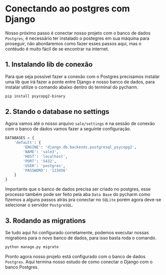 # Conectando ao postgres com Django

Nosso próximo passo é conectar nosso projeto com o banco de dados `Postgres`, é necessário ter instalado o postegres em sua máquina para proseguir, não abordaremos como fazer esses passos aqui, mas o contéudo é muito fácil de se encontrar na internet.

## 1. Instalando lib de conexão

Para que seja possível fazer a conexão com o Postgres precisamos instalar uma lib que irá fazer a ponte entre Django e nosso banco de dados, para instalar utilize o comando abaixo dentro do terminal do pycharm.

```sh
pip install psycopg2-binary
```

## 2. Stando o database no settings

Agora vamos até o nosso arquivo `sale/settings` e na sessão de conexão com o banco de dados vamos fazer a seguinte configuração.

```py
DATABASES = {
    'default': {
        'ENGINE': 'django.db.backends.postgresql_psycopg2',
        'NAME': 'sale3',
        'HOST': 'localhost',
        'PORT': '5432',
        'USER': 'postgres',
        'PASSWORD': '123456'
    }
}
```
Importante que o banco de dados precisa ser criado no postgres, esse processo também pode ser feito pela aba `Data Base` do pycharm como fizemos a alguns passos atrás pra conectar no `SQLite` porém agora deve-se selecionar o servidor `PostgreSQL`.

## 3. Rodando as migrations

Se tudo aqui foi configurado corretamente, podemos executar nossas migrations para o novo banco de dados, para isso basta roda o comando.

```sh
python manage.py migrate
```
Pronto agora nosso projeto está configurado com o banco de dados `Postgres`. Aqui termina nosso estudo de como conectar o Django com o banco Postgres.
